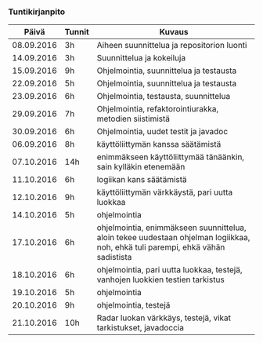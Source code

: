 ### Tuntikirjanpito
Päivä | Tunnit | Kuvaus
--------------- | ----- | ------
08.09.2016 | 3h | Aiheen suunnittelua ja repositorion luonti
14.09.2016 | 3h | Suunnittelua ja kokeiluja
15.09.2016 | 9h | Ohjelmointia, suunnittelua ja testausta
22.09.2016 | 5h | Ohjelmointia, suunnittelua ja testausta
23.09.2016 | 6h | Ohjelmointia, testausta, suunnittelua
29.09.2016 | 7h | Ohjelmointia, refaktorointiurakka, metodien siistimistä
30.09.2016 | 6h | Ohjelmointia, uudet testit ja javadoc
06.09.2016 | 8h | käyttöliittymän kanssa säätämistä
07.10.2016 | 14h | enimmäkseen käyttöliittymää tänäänkin, sain kylläkin etenemään
11.10.2016 | 6h | logiikan kans säätämistä
12.10.2016 | 9h | käyttöliittymän värkkäystä, pari uutta luokkaa
14.10.2016 | 5h | ohjelmointia
17.10.2016 | 6h | ohjelmointia, enimmäkseen suunnittelua, aloin tekee uudestaan ohjelman logiikkaa, noh, ehkä tuli parempi, ehkä vähän sadistista
18.10.2016 | 6h | ohjelmointia, pari uutta luokkaa, testejä, vanhojen luokkien testien tarkistus
19.10.2016 | 5h | ohjelmointia
20.10.2016 | 9h | ohjelmointia, testejä
21.10.2016 | 10h | Radar luokan värkkäys, testejä, vikat tarkistukset, javadoccia
